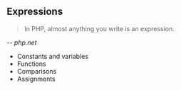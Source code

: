## Expressions

> In PHP, almost anything you write is an expression.

-- *php.net*

- Constants and variables
- Functions
- Comparisons
- Assignments
